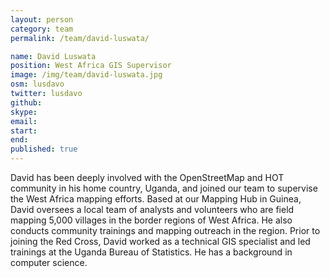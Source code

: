 ```yaml
---
layout: person
category: team
permalink: /team/david-luswata/

name: David Luswata
position: West Africa GIS Supervisor
image: /img/team/david-luswata.jpg
osm: lusdavo
twitter: lusdavo
github:
skype:
email:
start:
end:
published: true
---
```


David has been deeply involved with the OpenStreetMap and HOT community in his home country, Uganda, and joined our team to supervise the West Africa mapping efforts. Based at our Mapping Hub in Guinea, David oversees a local team of analysts and volunteers who are field mapping 5,000 villages in the border regions of West Africa. He also conducts community trainings and mapping outreach in the region. Prior to joining the Red Cross, David worked as a technical GIS specialist and led trainings at the Uganda Bureau of Statistics. He has a background in computer science.
